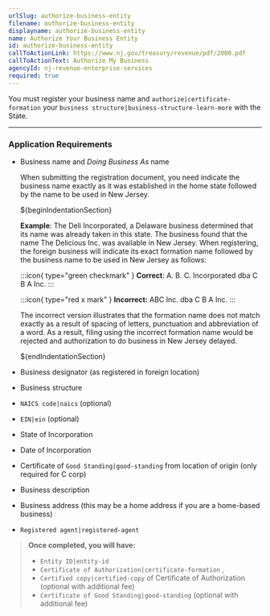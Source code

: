 ```yaml
---
urlSlug: authorize-business-entity
filename: authorize-business-entity
displayname: authorize-business-entity
name: Authorize Your Business Entity
id: authorize-business-entity
callToActionLink: https://www.nj.gov/treasury/revenue/pdf/2000.pdf
callToActionText: Authorize My Business
agencyId: nj-revenue-enterprise-services
required: true
---
```


You must register your business name and `authorize|certificate-formation` your `business structure|business-structure-learn-more` with the State.

---

### Application Requirements

- Business name and _Doing Business As_ name

  When submitting the registration document, you need indicate the business name exactly as it was established in the home state followed by the name to be used in New Jersey.

  ${beginIndentationSection}

  **Example**: The Deli Incorporated, a Delaware business determined that its name was already taken in this state. The business found that the name The Delicious Inc. was available in New Jersey. When registering, the foreign business will indicate its exact formation name followed by the business name to be used in New Jersey as follows:

  :::icon{ type="green checkmark" }
  **Correct**: A. B. C. Incorporated dba C B A Inc.
  :::

  :::icon{ type="red x mark" }
  **Incorrect:** ABC Inc. dba C B A Inc.
  :::

  The incorrect version illustrates that the formation name does not match exactly as a result of spacing of letters, punctuation and abbreviation of a word. As a result, filing using the incorrect formation name would be rejected and authorization to do business in New Jersey delayed.

  ${endIndentationSection}

- Business designator (as registered in foreign location)
- Business structure
- `NAICS code|naics` (optional)
- `EIN|ein` (optional)
- State of Incorporation
- Date of Incorporation
- Certificate of `Good Standing|good-standing` from location of origin (only required for C corp)
- Business description
- Business address (this may be a home address if you are a home-based business)
- `Registered agent|registered-agent`

> **Once completed, you will have:**
>
> - `Entity ID|entity-id`
> - `Certificate of Authorization|certificate-formation` ,
> - `Certified copy|certified-copy` of Certificate of Authorization (optional with additional fee)
> - `Certificate of Good Standing|good-standing` (optional with additional fee)
